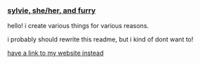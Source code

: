 ### [sylvie, she/her, and furry](https://en.pronouns.page/@zlago)

hello! i create various things for various reasons.

i probably should rewrite this readme, but i kind of dont want to!

[have a link to my website instead](https://zlago.github.io/)
